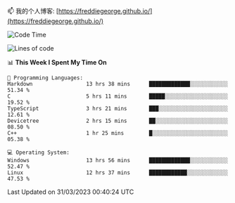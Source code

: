 

<!--
**FreddieGeorge/FreddieGeorge** is a ✨ _special_ ✨ repository because its `README.md` (this file) appears on your GitHub profile.

Here are some ideas to get you started:

- 🔭 I’m currently working on ...
- 🌱 I’m currently learning ...
- 👯 I’m looking to collaborate on ...
- 🤔 I’m looking for help with ...
- 💬 Ask me about ...
- 📫 How to reach me: ...
- 😄 Pronouns: ...
- ⚡ Fun fact: ...
-->


📫 我的个人博客: [https://freddiegeorge.github.io/](https://freddiegeorge.github.io/)


<!--START_SECTION:waka-->
![Code Time](http://img.shields.io/badge/Code%20Time-588%20hrs%2044%20mins-blue)

![Lines of code](https://img.shields.io/badge/From%20Hello%20World%20I%27ve%20Written-1.4%20million%20lines%20of%20code-blue)

📊 **This Week I Spent My Time On** 

```text
💬 Programming Languages: 
Markdown                 13 hrs 38 mins      █████████████░░░░░░░░░░░░   51.34 % 
C                        5 hrs 11 mins       █████░░░░░░░░░░░░░░░░░░░░   19.52 % 
TypeScript               3 hrs 21 mins       ███░░░░░░░░░░░░░░░░░░░░░░   12.61 % 
Devicetree               2 hrs 15 mins       ██░░░░░░░░░░░░░░░░░░░░░░░   08.50 % 
C++                      1 hr 25 mins        █░░░░░░░░░░░░░░░░░░░░░░░░   05.38 % 

💻 Operating System: 
Windows                  13 hrs 56 mins      █████████████░░░░░░░░░░░░   52.47 % 
Linux                    12 hrs 37 mins      ████████████░░░░░░░░░░░░░   47.53 % 
```


 Last Updated on 31/03/2023 00:40:24 UTC
<!--END_SECTION:waka-->
